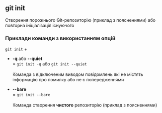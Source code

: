 ## git init

Створення порожнього Git-репозиторію (приклад з поясненнями) або повторна ініціалізація існуючого

### Приклади команди з використанням опцій

```git init``` +

* **-q** або **--quiet** <br>= ```git init -q``` або ```git init --quiet``` <br><br>Команда з відключеним виводом повідомлень які не містять інформацію про помилку або не є попередженнями

* **--bare** <br>= ```git init --bare``` <br><br>Команда створення **чистого** репозиторію (приклад з поясненнями)